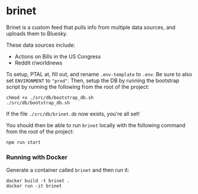 # brinet
Brinet is a custom feed that pulls info from multiple data sources, and uploads them to Bluesky.

These data sources include:
- Actions on Bills in the US Congress
- Reddit r/worldnews

To setup, PTAL at, fill out, and rename `.env-template` to `.env`. Be sure to also set `ENVIRONMENT` to `"prod"`.
Then, setup the DB by running the bootstrap script by running the following from the root of the project:
```
chmod +x ./src/db/bootstrap_db.sh
./src/db/bootstrap_db.sh
```
If the file `./src/db/brinet.db` now exists, you're all set!

You should then be able to run `brinet` locally with the following command from the root of the project:
```
npm run start
```

### Running with Docker
Generate a container called `brinet` and then run it:
```
docker build -t brinet .
docker run -it brinet
```

